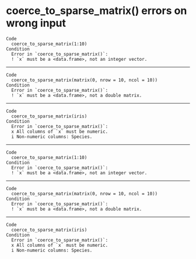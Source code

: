 # coerce_to_sparse_matrix() errors on wrong input

    Code
      coerce_to_sparse_matrix(1:10)
    Condition
      Error in `coerce_to_sparse_matrix()`:
      ! `x` must be a <data.frame>, not an integer vector.

---

    Code
      coerce_to_sparse_matrix(matrix(0, nrow = 10, ncol = 10))
    Condition
      Error in `coerce_to_sparse_matrix()`:
      ! `x` must be a <data.frame>, not a double matrix.

---

    Code
      coerce_to_sparse_matrix(iris)
    Condition
      Error in `coerce_to_sparse_matrix()`:
      x All columns of `x` must be numeric.
      i Non-numeric columns: Species.

---

    Code
      coerce_to_sparse_matrix(1:10)
    Condition
      Error in `coerce_to_sparse_matrix()`:
      ! `x` must be a <data.frame>, not an integer vector.

---

    Code
      coerce_to_sparse_matrix(matrix(0, nrow = 10, ncol = 10))
    Condition
      Error in `coerce_to_sparse_matrix()`:
      ! `x` must be a <data.frame>, not a double matrix.

---

    Code
      coerce_to_sparse_matrix(iris)
    Condition
      Error in `coerce_to_sparse_matrix()`:
      x All columns of `x` must be numeric.
      i Non-numeric columns: Species.

